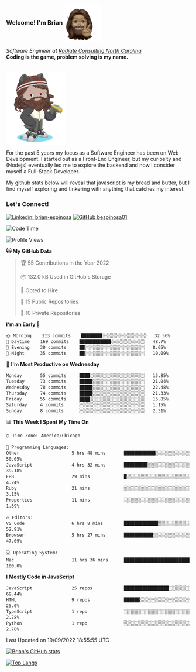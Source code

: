 ###  Welcome! I'm Brian <img align="center" src="https://github.com/bespinosa01/bespinosa01/blob/main/assets/peace-animoji.png" height="100" /></h2>
<p><em>Software Engineer at <a href="https://www.radiateconsulting.coop/north-carolina-tech-coop">Radiate Consulting North Carolina</a>
 <br/>
<!-- </br>Developer Consultant at <a href="https://codethedream.org/">Code The Dream</a> -->
</em> <b>Coding is the game, problem solving is my name.</b></p>

<br/>


 <img align="center" src="https://github.com/bespinosa01/bespinosa01/blob/main/assets/octo-me.png" height="200" /> 
 <p>
 For the past 5 years my focus as a Software Engineer has been on Web-Development. I started out as a Front-End Engineer, but my curiosity and (Nodejs) eventually led me to explore the backend and now I consider myself a Full-Stack Developer.
</p>
<p>
 My github stats below will reveal that javascript is my bread and butter, but I find myself exploring and tinkering with anything that catches my interest. 
 </p>
 
 
### Let's Connect!

[![Linkedin: brian-espinosa](https://img.shields.io/badge/-brian--espinosa-blue?style=flat-square&logo=Linkedin&logoColor=white&link=https://www.linkedin.com/in/brian-espinosa/)](https://www.linkedin.com/in/brian-espinosa/)
[![GitHub bespinosa01](https://img.shields.io/github/followers/bespinosa01?label=follow&style=social)](https://github.com/bespinosa01)



<!--START_SECTION:waka-->
![Code Time](http://img.shields.io/badge/Code%20Time-809%20hrs%2034%20mins-blue)

![Profile Views](http://img.shields.io/badge/Profile%20Views-34-blue)

**🐱 My GitHub Data** 

> 🏆 55 Contributions in the Year 2022
 > 
> 📦 132.0 kB Used in GitHub's Storage 
 > 
> 💼 Opted to Hire
 > 
> 📜 15 Public Repositories 
 > 
> 🔑 10 Private Repositories  
 > 
**I'm an Early 🐤** 

```text
🌞 Morning    113 commits    ████████░░░░░░░░░░░░░░░░░   32.56% 
🌆 Daytime    169 commits    ████████████░░░░░░░░░░░░░   48.7% 
🌃 Evening    30 commits     ██░░░░░░░░░░░░░░░░░░░░░░░   8.65% 
🌙 Night      35 commits     ██░░░░░░░░░░░░░░░░░░░░░░░   10.09%

```
📅 **I'm Most Productive on Wednesday** 

```text
Monday       55 commits     ████░░░░░░░░░░░░░░░░░░░░░   15.85% 
Tuesday      73 commits     █████░░░░░░░░░░░░░░░░░░░░   21.04% 
Wednesday    78 commits     █████░░░░░░░░░░░░░░░░░░░░   22.48% 
Thursday     74 commits     █████░░░░░░░░░░░░░░░░░░░░   21.33% 
Friday       55 commits     ████░░░░░░░░░░░░░░░░░░░░░   15.85% 
Saturday     4 commits      ░░░░░░░░░░░░░░░░░░░░░░░░░   1.15% 
Sunday       8 commits      ░░░░░░░░░░░░░░░░░░░░░░░░░   2.31%

```


📊 **This Week I Spent My Time On** 

```text
⌚︎ Time Zone: America/Chicago

💬 Programming Languages: 
Other                    5 hrs 48 mins       ████████████░░░░░░░░░░░░░   50.05% 
JavaScript               4 hrs 32 mins       █████████░░░░░░░░░░░░░░░░   39.18% 
ERB                      29 mins             █░░░░░░░░░░░░░░░░░░░░░░░░   4.24% 
Ruby                     21 mins             ░░░░░░░░░░░░░░░░░░░░░░░░░   3.15% 
Properties               11 mins             ░░░░░░░░░░░░░░░░░░░░░░░░░   1.59%

🔥 Editors: 
VS Code                  6 hrs 8 mins        █████████████░░░░░░░░░░░░   52.91% 
Browser                  5 hrs 27 mins       ███████████░░░░░░░░░░░░░░   47.09%

💻 Operating System: 
Mac                      11 hrs 36 mins      █████████████████████████   100.0%

```

**I Mostly Code in JavaScript** 

```text
JavaScript               25 repos            █████████████████░░░░░░░░   69.44% 
HTML                     9 repos             ██████░░░░░░░░░░░░░░░░░░░   25.0% 
TypeScript               1 repo              ░░░░░░░░░░░░░░░░░░░░░░░░░   2.78% 
Python                   1 repo              ░░░░░░░░░░░░░░░░░░░░░░░░░   2.78%

```



 Last Updated on 19/09/2022 18:55:55 UTC
<!--END_SECTION:waka-->


<!--  Github STATS -->
[![Brian's GitHub stats](https://github-readme-stats.vercel.app/api?username=bespinosa01&hide=stars,contribs&count_private=true&show_icons=true)](https://github.com/anuraghazra/github-readme-stats)

[![Top Langs](https://github-readme-stats.vercel.app/api/top-langs/?username=bespinosa01&layout=compact)](https://github.com/anuraghazra/github-readme-stats)



<!--
**bespinosa01/bespinosa01** is a ✨ _special_ ✨ repository because its `README.md` (this file) appears on your GitHub profile.

Here are some ideas to get you started:

- 🔭 I’m currently working on ...
- 🌱 I’m currently learning ...
- 👯 I’m looking to collaborate on ...
- 🤔 I’m looking for help with ...
- 💬 Ask me about ...
- 📫 How to reach me: ...
- 😄 Pronouns: ...
- ⚡ Fun fact: ...
-->

